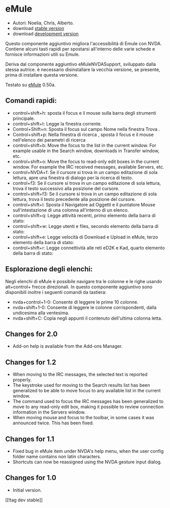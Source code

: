 # eMule #

*	Autori: Noelia, Chris, Alberto.
*	download [stable version][1]
*	download [development version][3]

Questo componente aggiuntivo migliora l'accessibilità di Emule con
NVDA. Contiene alcuni tasti rapidi per spostarsi all'interno delle varie
schede e fornisce informazioni utili su Emule.

Deriva dal componente aggiuntivo eMuleNVDASupport, sviluppato dalla stessa
autrice. è necessario disinstallare la vecchia versione, se presente, prima
di installare questa versione.

Testato su [eMule][2] 0.50a.

## Comandi rapidi: ##

*	control+shift+h: sposta il focus e il mouse sulla barra degli strumenti
  principale.
*	control+shift+t: Legge la finestra corrente.
*	Control+Shift+n: Sposta il focus sul campo Nome nella finestra Trova .
*	Control+shift+p: Nella finestra di ricerca , sposta il focus e il mouse
  nell'elenco dei parametri di ricerca 
*	control+shift+b: Move the focus to the list in the current window. For
  example usable in the Search window, downloads in Transfer window, etc.
*	control+shift+o: Move the focus to read-only edit boxes in the current
  window. For example the IRC received messages, available Servers, etc.
*	control+NVDA+f: Se il cursore si trova in un campo editazione di sola
  lettura, apre una finestra di dialogo per la ricerca di testo.
*	control+f3: Se il cursore si trova in un campo editazione di sola lettura,
  trova il testo successivo alla posizione del cursore.
*	control+shift+f3: Se il cursore si trova in un campo editazione di sola
  lettura, trova il testo precedente alla posizione del cursore.
*	control+shift+l: Sposta il Navigatore ad Oggetti e il puntatore Mouse
  sull'intestazione di una colonna all'interno di un elenco.
*	control+shift+q: Legge attività recenti, primo elemento della barra di
  stato:
*	control+shift+w: Legge utenti e files, secondo elemento della barra di
  stato:
*	control+shift+e: Legge velocità di Download e Upload in eMule, terzo
  elemento della barra di stato:
*	control+shift+r: Legge connettività alle reti eD2K e Kad, quarto elemento
  della barra di stato:

## Esplorazione degli elenchi: ##

Negli elenchi di eMule è possibile navigare tra le colonne e le righe usando
alt+control+ frecce direzionali. In questo componente aggiuntivo sono
disponibili inoltre i seguenti comandi da tastiera:

*	nvda+control+1-0: Consente di leggere le prime 10 colonne.
*	nvda+shift+1-0: Consente di leggere le colonne corrispondenti, dalla
  undicesima alla ventesima.
*	nvda+shift+C: Copia negli appunti il contenuto dell'ultima colonna letta.

## Changes for 2.0 ##
*	 Add-on help is available from the Add-ons Manager.

## Changes for 1.2 ##
*	 When moving to the IRC messages, the selected text is reported properly.
*	 The keystroke used for moving to the Search results list has been
   generalized to be able to move focus to any available list in the current
   window.
*	 The command used to focus the IRC messages has been generalized to move
   to any read-only edit box, making it possible to review connection
   information in the Servers window.
*	 When moving mouse and focus to the toolbar, in some cases it was
   announced twice. This has been fixed.

## Changes for 1.1 ##
*	 Fixed bug in eMule item under NVDA's help menu, when the user config
   folder name contains non latin characters.
*	 Shortcuts can now be reassigned using the NVDA gesture input dialog.

## Changes for 1.0 ##
*	 Initial version.

[[!tag dev stable]]

[1]: http://addons.nvda-project.org/files/get.php?file=em

[2]: http://www.emule-project.net

[3]: http://addons.nvda-project.org/files/get.php?file=em-dev
